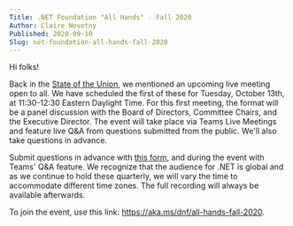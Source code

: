 ```yaml
---
Title: .NET Foundation "All Hands" - Fall 2020
Author: Claire Novotny
Published: 2020-09-10
Slug: net-foundation-all-hands-fall-2020
---
```


Hi folks!

Back in the [State of the Union](/blog/2020/07/30/state-of-the-net-foundation-summer-2020), we mentioned an upcoming live meeting open to all. We have scheduled the first of these for Tuesday, October 13th, at 11:30-12:30 Eastern Daylight Time. For this first meeting, the format will be a panel discussion with the Board of Directors, Committee Chairs, and the Executive Director. The event will take place via Teams Live Meetings and feature live Q&A from questions submitted from the public. We'll also take questions in advance.

Submit questions in advance with [this form](https://forms.microsoft.com/Pages/ResponsePage.aspx?id=3G8HFsH8FUqxyjLJolWQDtxAVwyU3HJJo4I9O9ugmk9UREo1SDlKWFVIQzFZT1daMkRPU1FKNVU5Uy4u), and during the event with Teams' Q&A feature. We recognize that the audience for .NET is global and as we continue to hold these quarterly, we will vary the time to accommodate different time zones. The full recording will always be available afterwards.

To join the event, use this link: https://aka.ms/dnf/all-hands-fall-2020.


